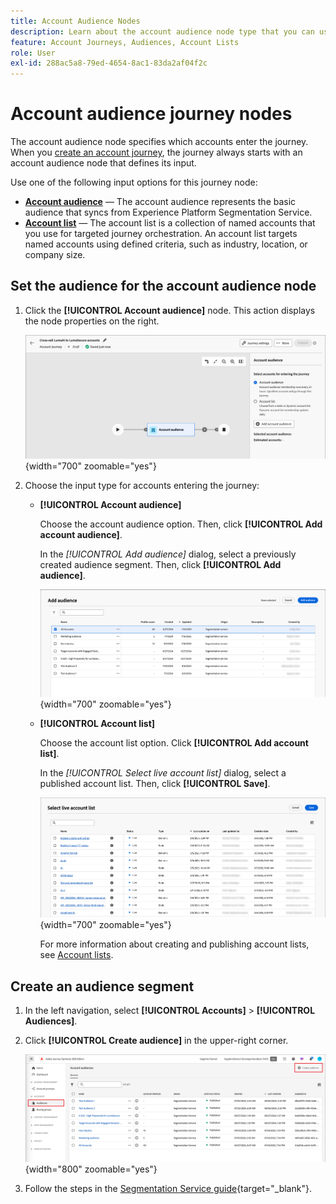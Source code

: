 ```yaml
---
title: Account Audience Nodes
description: Learn about the account audience node type that you can use for defining the input for your account journeys in Journey Optimizer B2B Edition.
feature: Account Journeys, Audiences, Account Lists
role: User
exl-id: 288ac5a8-79ed-4654-8ac1-83da2af04f2c
---
```


# Account audience journey nodes

The account audience node specifies which accounts enter the journey. When you [create an account journey](./journey-overview.md#create-an-account-journey), the journey always starts with an account audience node that defines its input.

Use one of the following input options for this journey node:

* **[Account audience](../audiences/account-audience-overview.md)** — The account audience represents the basic audience that syncs from Experience Platform Segmentation Service.
* **[Account list](../accounts/account-lists.md)** — The account list is a collection of named accounts that you use for targeted journey orchestration. An account list targets named accounts using defined criteria, such as industry, location, or company size.

## Set the audience for the account audience node

1. Click the **[!UICONTROL Account audience]** node. This action displays the node properties on the right.

   ![Account audience journey node](./assets/account-journey-account-audience-node.png){width="700" zoomable="yes"}

1. Choose the input type for accounts entering the journey:

   * **[!UICONTROL Account audience]**

     Choose the account audience option. Then, click **[!UICONTROL Add account audience]**.

     In the _[!UICONTROL Add audience]_ dialog, select a previously created audience segment. Then, click **[!UICONTROL Add audience]**.

     ![Select an audience segment for the node](./assets/node-audience-add-dialog.png){width="700" zoomable="yes"}

   * **[!UICONTROL Account list]**

     Choose the account list option. Click **[!UICONTROL Add account list]**.

     In the _[!UICONTROL Select live account list]_ dialog, select a published account list. Then, click **[!UICONTROL Save]**.

     ![Select a live account list for the node](./assets/account-journey-account-audience-select-account-list.png){width="700" zoomable="yes"}

     For more information about creating and publishing account lists, see [Account lists](../accounts/account-lists.md).

## Create an audience segment

1. In the left navigation, select **[!UICONTROL Accounts]** > **[!UICONTROL Audiences]**.

1. Click **[!UICONTROL Create audience]** in the upper-right corner.

   ![Create an audience segment](./assets/audiences-list-create.png){width="800" zoomable="yes"}

1. Follow the steps in the [Segmentation Service guide](https://experienceleague.adobe.com/en/docs/experience-platform/segmentation/types/account-audiences){target="_blank"}.
